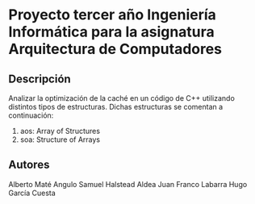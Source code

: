 # Proyecto tercer año Ingeniería Informática para la asignatura Arquitectura de Computadores

## Descripción
Analizar la optimización de la caché en un código de C++ utilizando distintos tipos de estructuras. Dichas estructuras se comentan a continuación:
1. aos: Array of Structures
2. soa: Structure of Arrays

## Autores
Alberto Maté Angulo
Samuel Halstead Aldea
Juan Franco Labarra
Hugo García Cuesta

